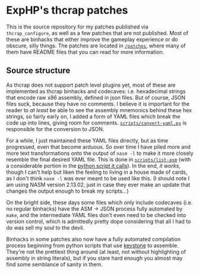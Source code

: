 # ExpHP's thcrap patches

This is the source repository for my patches published via `thcrap_configure`, as well as a few patches that are not published.  Most of these are binhacks that either improve the gameplay experience or do obscure, silly things.  The patches are located in [`/patches`](https://github.com/ExpHP/thcrap-patches/tree/master/patches), where many of them have README files that you can read for more information.

## Source structure

As thcrap does not support patch level plugins yet, most of these are implemented as thcrap binhacks and codecaves: i.e. hexadecimal strings that encode raw x86 assembly, defined in json files.  But of course, JSON files suck, because they have no comments.  I believe it is important for the reader to *at least* be able to see the assembly mnemonics behind these hex strings, so fairly early on, I added a form of YAML files which break the code up into lines, giving room for comments.  [`scripts/convert-yaml.py`](https://github.com/ExpHP/thcrap-patches/blob/master/scripts/convert-yaml.py) is responsible for the conversion to JSON.

For a while, I just maintained these YAML files directly, but as time progressed, even that become arduous.  So over time I have piled more and more text transformations onto the output of `nasm -l` to make it more closely resemble the final desired YAML file.  This is done in [`scripts/list-asm`](https://github.com/ExpHP/thcrap-patches/blob/master/scripts/list-asm) (with a considerable portion in the [python script it calls](https://github.com/ExpHP/thcrap-patches/blob/master/scripts/list-asm-postprocess.py)).  In the end, *it works,* though I can't help but liken the feeling to living in a house made of cards, as I don't think `nasm -l` was ever meant to be used like this.  (I should note I am using NASM version 2.13.02, just in case they ever make an update that changes the output enough to break my scripts...)

On the bright side, these days some files which only include codecaves (i.e. no regular binhacks) have the ASM -> JSON process fully automated by `make`, and the intermediate YAML files don't even need to be checked into version control, which is admittedly pretty dope considering that all I had to do was sell my soul to the devil.

Binhacks in some patches also now have a fully automated compilation process beginning from python scripts that use [keystone](https://github.com/keystone-engine/keystone) to assemble.  They're not the prettiest thing around (at least, not without highlighting of assembly in string literals), but if you stare hard enough you almost may find some semblance of sanity in them.
